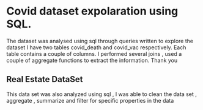
# Covid dataset expolaration using SQL.

 The dataset was analysed using sql through queries written to explore the dataset
 I have two tables covid_death and covid_vac respectively.
 Each table contains a couple of columns.
 I performed several joins , used a couple of aggregate functions to extract the information.
 Thank you
 
 ## Real Estate DataSet
 This data set was also analyzed using sql , I was able to clean the data set , aggregate , summarize and filter for specific properties in the data
 
